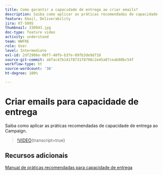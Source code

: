 ```yaml
---
title: Como garantir a capacidade de entrega ao criar emails?
description: Saiba como aplicar as práticas recomendadas de capacidade de entrega.
feature: Email, Deliverability
jira: KT-5095
thumbnail: 330943.jpg
doc-type: feature video
activity: understand
team: WWFRE
role: User
level: Intermediate
exl-id: 2df2986e-00f7-40fb-b37e-09fb3de9d710
source-git-commit: a6fac47b141f8731f8798c2e45a87ceab08bc54f
workflow-type: ht
source-wordcount: '36'
ht-degree: 100%

---
```


# Criar emails para capacidade de entrega

Saiba como aplicar as práticas recomendadas de capacidade de entrega ao Campaign.

>[!VIDEO](https://video.tv.adobe.com/v/330943?quality=12&learn=on){transcript=true}

## Recursos adicionais

[Manual de práticas recomendadas para capacidade de entrega](https://experienceleague.adobe.com/docs/deliverability-learn/deliverability-best-practice-guide/introduction.html?lang=pt-BR)
